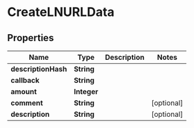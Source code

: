 

# CreateLNURLData


## Properties

| Name | Type | Description | Notes |
|------------ | ------------- | ------------- | -------------|
|**descriptionHash** | **String** |  |  |
|**callback** | **String** |  |  |
|**amount** | **Integer** |  |  |
|**comment** | **String** |  |  [optional] |
|**description** | **String** |  |  [optional] |



